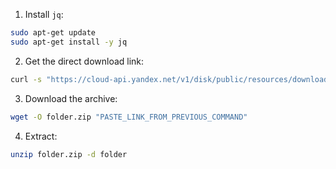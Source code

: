 1. Install `jq`:

```bash
sudo apt-get update
sudo apt-get install -y jq
```

2. Get the direct download link:

```bash
curl -s "https://cloud-api.yandex.net/v1/disk/public/resources/download?public_key=https://disk.360.yandex.ru/d/-oVuujK-B4LryQ" | jq -r '.href'
```

3. Download the archive:

```bash
wget -O folder.zip "PASTE_LINK_FROM_PREVIOUS_COMMAND"
```

4. Extract:

```bash
unzip folder.zip -d folder
```